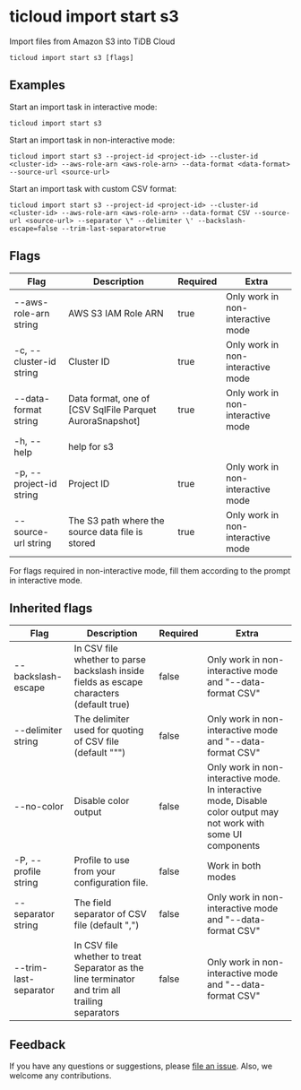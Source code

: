 # ticloud import start s3

Import files from Amazon S3 into TiDB Cloud

```shell
ticloud import start s3 [flags]
```

## Examples

Start an import task in interactive mode:

```shell
ticloud import start s3
```

Start an import task in non-interactive mode:

```shell
ticloud import start s3 --project-id <project-id> --cluster-id <cluster-id> --aws-role-arn <aws-role-arn> --data-format <data-format> --source-url <source-url>
```

Start an import task with custom CSV format:

```shell
ticloud import start s3 --project-id <project-id> --cluster-id <cluster-id> --aws-role-arn <aws-role-arn> --data-format CSV --source-url <source-url> --separator \" --delimiter \' --backslash-escape=false --trim-last-separator=true
```

## Flags

| Flag                    | Description                                              | Required | Extra                             |
|-------------------------|----------------------------------------------------------|----------|-----------------------------------|
| --aws-role-arn string   | AWS S3 IAM Role ARN                                      | true     | Only work in non-interactive mode |
| -c, --cluster-id string | Cluster ID                                               | true     | Only work in non-interactive mode |
| --data-format string    | Data format, one of [CSV SqlFile Parquet AuroraSnapshot] | true     | Only work in non-interactive mode |
| -h, --help              | help for s3                                              |          |                                   |
| -p, --project-id string | Project ID                                               | true     | Only work in non-interactive mode |
| --source-url string     | The S3 path where the source data file is stored         | true     | Only work in non-interactive mode |

<Note> For flags required in non-interactive mode, fill them according to the prompt in interactive mode. </Note>

## Inherited flags

| Flag                  | Description                                                                                    | Required | Extra                                                                                                             |
|-----------------------|------------------------------------------------------------------------------------------------|----------|-------------------------------------------------------------------------------------------------------------------|
| --backslash-escape    | In CSV file whether to parse backslash inside fields as escape characters (default true)       | false    | Only work in non-interactive mode and "--data-format CSV"                                                         |
| --delimiter string    | The delimiter used for quoting of CSV file (default "\"")                                      | false    | Only work in non-interactive mode and "--data-format CSV"                                                         |
| --no-color            | Disable color output                                                                           | false    | Only work in non-interactive mode. In interactive mode, Disable color output may not work with some UI components |
| -P, --profile string  | Profile to use from your configuration file.                                                   | false    | Work in both modes                                                                                                |
| --separator string    | The field separator of CSV file (default ",")                                                  | false    | Only work in non-interactive mode and "--data-format CSV"                                                         |
| --trim-last-separator | In CSV file whether to treat Separator as the line terminator and trim all trailing separators | false    | Only work in non-interactive mode and "--data-format CSV"                                                         |

## Feedback

If you have any questions or suggestions, please [file an issue](https://github.com/tidbcloud/tidbcloud-cli/issues/new/choose).
Also, we welcome any contributions.
